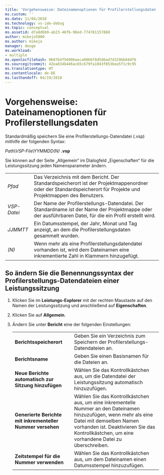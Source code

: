 ```yaml
---
title: 'Vorgehensweise: Dateinamenoptionen für Profilerstellungsdaten | Microsoft-Dokumentation'
ms.custom: ''
ms.date: 11/04/2016
ms.technology: vs-ide-debug
ms.topic: conceptual
ms.assetid: d7a8d6b9-ab23-46fb-98ed-774781157860
author: mikejo5000
ms.author: mikejo
manager: douge
ms.workload:
- multiple
ms.openlocfilehash: 0687b4f56906aeca0866f8d5d6ad7d329bb84df6
ms.sourcegitcommit: 42ea834b446ac65c679fa1043f853bea5f1c9c95
ms.translationtype: HT
ms.contentlocale: de-DE
ms.lasthandoff: 04/19/2018
---
```

# <a name="how-to-set-performance-data-file-name-options"></a>Vorgehensweise: Dateinamenoptionen für Profilerstellungsdaten

Standardmäßig speichern Sie eine Profilerstellungs-Datendatei (.vsp) mithilfe der folgenden Syntax:

*Path\VSP-File\YYMMDD(N)* **.vsp**

Sie können auf der Seite „Allgemein“ im Dialogfeld „Eigenschaften“ für die Leistungssitzung jeden Namensparameter ändern.

|||
|-|-|
|*Pfad*|Das Verzeichnis mit dem Bericht. Der Standardspeicherort ist der Projektmappenordner oder der Standardspeicherort für Projekte und Projektmappen des Benutzers.|
|*VSP-Datei*|Der Name der Profilerstellungs-Datendatei. Der Standardname ist der Name der Projektmappe oder der ausführbaren Datei, für die ein Profil erstellt wird.|
|*JJMMTT*|Ein Datumsstempel, der Jahr, Monat und Tag anzeigt, an dem die Profilerstellungsdaten gesammelt wurden.|
|*(N)*|Wenn mehr als eine Profilerstellungsdatendatei vorhanden ist, wird dem Dateinamen eine inkrementierte Zahl in Klammern hinzugefügt.|

## <a name="to-change-the-naming-syntax-of-the-profiling-data-files-of-a-performance-session"></a>So ändern Sie die Benennungssyntax der Profilerstellungs-Datendateien einer Leistungssitzung

1. Klicken Sie im **Leistungs-Explorer** mit der rechten Maustaste auf den Namen der Leistungssitzung und anschließend auf **Eigenschaften**.

2. Klicken Sie auf **Allgemein**.

3. Ändern Sie unter **Bericht** eine der folgenden Einstellungen:

    |||
    |-|-|
    |**Berichtsspeicherort**|Geben Sie ein Verzeichnis zum Speichern der Profilerstellungs-Datendateien an.|
    |**Berichtsname**|Geben Sie einen Basisnamen für die Dateien an.|
    |**Neue Berichte automatisch zur Sitzung hinzufügen**|Wählen Sie das Kontrollkästchen aus, um die Datendatei der Leistungssitzung automatisch hinzuzufügen.|
    |**Generierte Berichte mit inkrementeller Nummer versehen**|Wählen Sie das Kontrollkästchen aus, um eine inkrementelle Nummer an den Dateinamen hinzuzufügen, wenn mehr als eine Datei mit demselben Namen vorhanden ist. Deaktivieren Sie das Kontrollkästchen, um eine vorhandene Datei zu überschreiben.|
    |**Zeitstempel für die Nummer verwenden**|Wählen Sie das Kontrollkästchen aus, um dem Dateinamen einen Datumsstempel hinzuzufügen.|